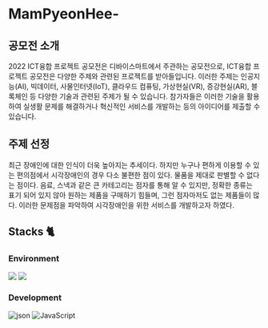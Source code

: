 # MamPyeonHee-

## 공모전 소개
2022 ICT융합 프로젝트 공모전은 디바이스마트에서 주관하는 공모전으로, ICT융합 프로젝트 공모전은 다양한 주제와 관련된 프로젝트를 받아들입니다. 이러한 주제는 인공지능(AI), 빅데이터, 사물인터넷(IoT), 클라우드 컴퓨팅, 가상현실(VR), 증강현실(AR), 블록체인 등 다양한 기술과 관련된 주제가 될 수 있습니다. 참가자들은 이러한 기술을 활용하여 실생활 문제를 해결하거나 혁신적인 서비스를 개발하는 등의 아이디어를 제출할 수 있습니다.

## 주제 선정
최근 장애인에 대한 인식이 더욱 높아지는 추세이다. 하지만 누구나 편하게 이용할 수 있는 편의점에서 시각장애인의 경우 다소 불편한 점이 있다. 물품을 제대로 판별할 수 없다는 점이다. 음료, 스낵과 같은 큰 카테고리는 점자를 통해 알 수 있지만, 정확한 종류는 표기 되어 있지 않아 원하는 제품을 구매하기 힘들며, 그런 점자마저도 없는 제품들이 많다. 이러한 문제점을 파악하여 시각장애인을 위한 서비스를 개발하고자 하였다.

## Stacks 🐈

### Environment
 <img src="https://img.shields.io/badge/Teachable Machine-007396?style=for-the-badge&logo=Teachable Machine&logoColor=blue"> <img src="https://img.shields.io/badge/Visual Studio-purple?style=for-the-badge&logo=Visual Studio&logoColor=white"> 
 
### Development
![json](https://img.shields.io/badge/-json-green?logo=json&logoColor=white)
![JavaScript](https://img.shields.io/badge/-JavaScript-yellow?logo=javascript&logoColor=white)
